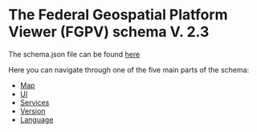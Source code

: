 # **The Federal Geospatial Platform Viewer (FGPV) schema V. 2.3**

The schema.json file can be found [here](https://github.com/fgpv-vpgf/fgpv-vpgf/blob/develop/schema.json)

Here you can navigate through one of the five main parts of the schema:
- [Map](https://github.com/fgpv-vpgf/fgpa-apgf/wiki/Map)
- [UI](https://github.com/fgpv-vpgf/fgpa-apgf/wiki/UI)
- [Services](https://github.com/fgpv-vpgf/fgpa-apgf/wiki/Services)
- [Version](https://github.com/fgpv-vpgf/fgpa-apgf/wiki/Version)
- [Language](https://github.com/fgpv-vpgf/fgpa-apgf/wiki/Language)